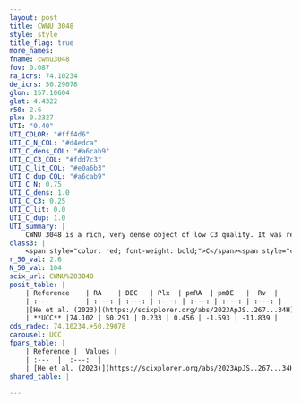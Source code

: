 ```yaml
---
layout: post
title: CWNU 3048
style: style
title_flag: true
more_names: 
fname: cwnu3048
fov: 0.087
ra_icrs: 74.10234
de_icrs: 50.29078
glon: 157.10604
glat: 4.4322
r50: 2.6
plx: 0.2327
UTI: "0.40"
UTI_COLOR: "#fff4d6"
UTI_C_N_COL: "#d4edca"
UTI_C_dens_COL: "#a6cab9"
UTI_C_C3_COL: "#fdd7c3"
UTI_C_lit_COL: "#e0a6b3"
UTI_C_dup_COL: "#a6cab9"
UTI_C_N: 0.75
UTI_C_dens: 1.0
UTI_C_C3: 0.25
UTI_C_lit: 0.0
UTI_C_dup: 1.0
UTI_summary: |
    CWNU 3048 is a rich, very dense object of low C3 quality. It was recently reported in the literature.
class3: |
    <span style="color: red; font-weight: bold;">C</span><span style="color: red; font-weight: bold;">C</span>
r_50_val: 2.6
N_50_val: 104
scix_url: CWNU%203048
posit_table: |
    | Reference    | RA    | DEC   | Plx  | pmRA  | pmDE   |  Rv  |
    | :---         | :---: | :---: | :---: | :---: | :---: | :---: |
    |[He et al. (2023)](https://scixplorer.org/abs/2023ApJS..267...34H) | 74.099 | 50.288 | 0.229 | 0.44 | -1.637 | -50.77 |
    | **UCC** |74.102 | 50.291 | 0.233 | 0.456 | -1.593 | -11.839 | 
cds_radec: 74.10234,+50.29078
carousel: UCC
fpars_table: |
    | Reference |  Values |
    | :---  |  :---:  |
    | [He et al. (2023)](https://scixplorer.org/abs/2023ApJS..267...34H) | `A0=3.05, m-M=13.1, logA=9.3` |
shared_table: |
    
---
```


